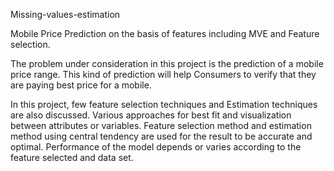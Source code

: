 Missing-values-estimation

Mobile Price Prediction on the basis of features including MVE and Feature selection.

The problem under consideration in this project is the prediction of a mobile price range.
This kind of prediction will help Consumers to verify that they are paying best price for a mobile.

In this project, few feature selection techniques and Estimation techniques 
are also discussed. Various approaches for best fit and visualization between 
attributes or variables. Feature selection method and estimation method using 
central tendency are used for the result to be accurate and optimal. Performance of 
the model depends or varies according to the feature selected and data set.
